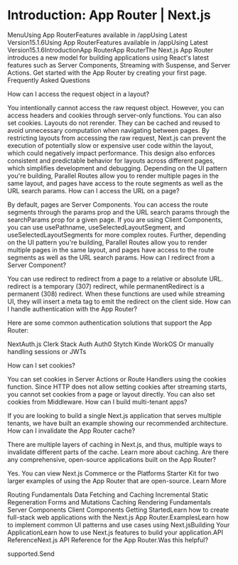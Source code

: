 # Introduction: App Router | Next.js

<p>MenuUsing App RouterFeatures available in /appUsing Latest Version15.1.6Using App RouterFeatures available in /appUsing Latest Version15.1.6IntroductionApp RouterApp RouterThe Next.js App Router introduces a new model for building applications using React's latest features such as Server Components, Streaming with Suspense, and Server Actions.
Get started with the App Router by creating your first page.
Frequently Asked Questions</p>
<p>How can I access the request object in a layout?</p>
<p>You intentionally cannot access the raw request object. However, you can access headers and cookies through server-only functions. You can also set cookies.
Layouts do not rerender. They can be cached and reused to avoid unnecessary computation when navigating between pages. By restricting layouts from accessing the raw request, Next.js can prevent the execution of potentially slow or expensive user code within the layout, which could negatively impact performance.
This design also enforces consistent and predictable behavior for layouts across different pages, which simplifies development and debugging.
Depending on the UI pattern you're building, Parallel Routes allow you to render multiple pages in the same layout, and pages have access to the route segments as well as the URL search params.
How can I access the URL on a page?</p>
<p>By default, pages are Server Components. You can access the route segments through the params prop and the URL search params through the searchParams prop for a given page.
If you are using Client Components, you can use usePathname, useSelectedLayoutSegment, and useSelectedLayoutSegments for more complex routes.
Further, depending on the UI pattern you're building, Parallel Routes allow you to render multiple pages in the same layout, and pages have access to the route segments as well as the URL search params.
How can I redirect from a Server Component?</p>
<p>You can use redirect to redirect from a page to a relative or absolute URL. redirect is a temporary (307) redirect, while permanentRedirect is a permanent (308) redirect. When these functions are used while streaming UI, they will insert a meta tag to emit the redirect on the client side.
How can I handle authentication with the App Router?</p>
<p>Here are some common authentication solutions that support the App Router:</p>
<p>NextAuth.js
Clerk
Stack Auth
Auth0
Stytch
Kinde
WorkOS
Or manually handling sessions or JWTs</p>
<p>How can I set cookies?</p>
<p>You can set cookies in Server Actions or Route Handlers using the cookies function.
Since HTTP does not allow setting cookies after streaming starts, you cannot set cookies from a page or layout directly. You can also set cookies from Middleware.
How can I build multi-tenant apps?</p>
<p>If you are looking to build a single Next.js application that serves multiple tenants, we have built an example showing our recommended architecture.
How can I invalidate the App Router cache?</p>
<p>There are multiple layers of caching in Next.js, and thus, multiple ways to invalidate different parts of the cache. Learn more about caching.
Are there any comprehensive, open-source applications built on the App Router?</p>
<p>Yes. You can view Next.js Commerce or the Platforms Starter Kit for two larger examples of using the App Router that are open-source.
Learn More</p>
<p>Routing Fundamentals
Data Fetching and Caching
Incremental Static Regeneration
Forms and Mutations
Caching
Rendering Fundamentals
Server Components
Client Components
Getting StartedLearn how to create full-stack web applications with the Next.js App Router.ExamplesLearn how to implement common UI patterns and use cases  using Next.jsBuilding Your ApplicationLearn how to use Next.js features to build your application.API ReferenceNext.js API Reference for the App Router.Was this helpful?</p>
<p>supported.Send</p>
